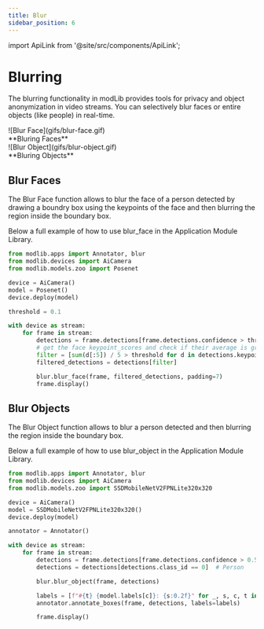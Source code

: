 ```yaml
---
title: Blur
sidebar_position: 6
---
```

import ApiLink from '@site/src/components/ApiLink';

# Blurring

The blurring functionality in modLib provides tools for privacy and object anonymization in video streams. You can selectively blur faces or entire objects (like people) in real-time.

<div style={{display: 'flex', gap: '20px'}}>
    <div style={{flex: 1}}>
        ![Blur Face](gifs/blur-face.gif)
        <div style={{textAlign: 'center', fontSize: '0.7em', marginTop: '-20px'}}>
            **Bluring Faces**
        </div>
    </div>
    <div style={{flex: 1}}>
        ![Blur Object](gifs/blur-object.gif)
        <div style={{textAlign: 'center', fontSize: '0.7em', marginTop: '-20px'}}>
            **Bluring Objects**
        </div>
    </div>
</div>

## Blur Faces

The <ApiLink to="/api-reference/apps/blur#blur_face">Blur Face</ApiLink> function allows to blur the face of a person detected by drawing a boundry box using the keypoints of the face and then blurring the region inside the boundary box.

Below a full example of how to use blur_face in the Application Module Library.

```python title="blur_face.py"
from modlib.apps import Annotator, blur
from modlib.devices import AiCamera
from modlib.models.zoo import Posenet

device = AiCamera()
model = Posenet()
device.deploy(model)

threshold = 0.1

with device as stream:
    for frame in stream:
        detections = frame.detections[frame.detections.confidence > threshold]
        # get the face keypoint_scores and check if their average is greater than threshold
        filter = [sum(d[:5]) / 5 > threshold for d in detections.keypoint_scores]
        filtered_detections = detections[filter]

        blur.blur_face(frame, filtered_detections, padding=7)
        frame.display()
```

## Blur Objects

The <ApiLink to="/api-reference/apps/blur#blur_object">Blur Object</ApiLink> function allows to blur a person detected and then blurring the region inside the boundary box.

Below a full example of how to use blur_object in the Application Module Library.

```python title="blur_object.py"
from modlib.apps import Annotator, blur
from modlib.devices import AiCamera
from modlib.models.zoo import SSDMobileNetV2FPNLite320x320

device = AiCamera()
model = SSDMobileNetV2FPNLite320x320()
device.deploy(model)

annotator = Annotator()

with device as stream:
    for frame in stream:
        detections = frame.detections[frame.detections.confidence > 0.55]
        detections = detections[detections.class_id == 0]  # Person

        blur.blur_object(frame, detections)

        labels = [f"#{t} {model.labels[c]}: {s:0.2f}" for _, s, c, t in detections]
        annotator.annotate_boxes(frame, detections, labels=labels)

        frame.display()

```